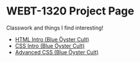 # WEBT-1320 Project Page
Classwork and things I find interesting!

<ul>
    <li><a href="HTML_Intro/Index.html" target="_blank">HTML Intro (Blue Öyster Cult)</a></li>
    <li><a href="HTML 5 CSS Intro/Index.html" target="_blank">CSS Intro (Blue Öyster Cult)</a></li>
    <li><a href="Advanced CSS/Index.html" target="_blank">Advanced CSS (Blue Öyster Cult)</a></li>
</ul>
